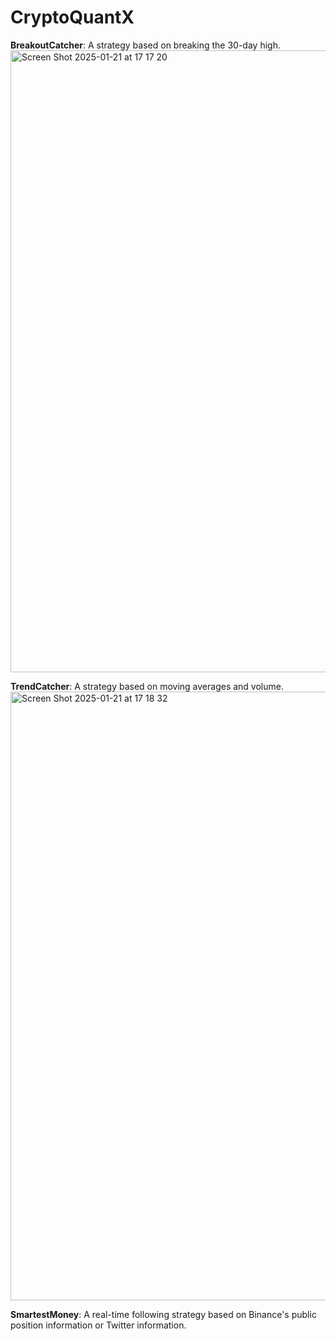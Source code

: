 # CryptoQuantX

**BreakoutCatcher**: A strategy based on breaking the 30-day high.
<img width="995" alt="Screen Shot 2025-01-21 at 17 17 20" src="https://github.com/user-attachments/assets/9bacc536-d5a8-488d-8b5a-8706ecc00920" />

**TrendCatcher**: A strategy based on moving averages and volume.
<img width="974" alt="Screen Shot 2025-01-21 at 17 18 32" src="https://github.com/user-attachments/assets/95a14215-b2d2-46d2-9609-04b5879b352c" />

**SmartestMoney**: A real-time following strategy based on Binance's public position information or Twitter information.
 
